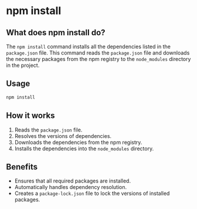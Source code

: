 # npm install

## What does npm install do?

The `npm install` command installs all the dependencies listed in the `package.json` file. This command reads the `package.json` file and downloads the necessary packages from the npm registry to the `node_modules` directory in the project.

## Usage

```sh
npm install
```

## How it works

1. Reads the `package.json` file.
2. Resolves the versions of dependencies.
3. Downloads the dependencies from the npm registry.
4. Installs the dependencies into the `node_modules` directory.

## Benefits

- Ensures that all required packages are installed.
- Automatically handles dependency resolution.
- Creates a `package-lock.json` file to lock the versions of installed packages.
